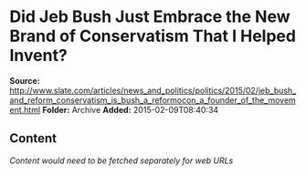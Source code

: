 # Did Jeb Bush Just Embrace the New Brand of Conservatism That I Helped Invent?

**Source:** http://www.slate.com/articles/news_and_politics/politics/2015/02/jeb_bush_and_reform_conservatism_is_bush_a_reformocon_a_founder_of_the_movement.html
**Folder:** Archive
**Added:** 2015-02-09T08:40:34




## Content
*Content would need to be fetched separately for web URLs*
